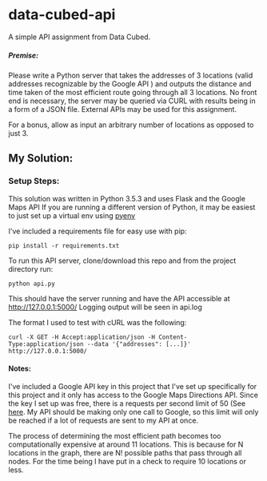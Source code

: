 # data-cubed-api

A simple API assignment from Data Cubed.

##### Premise:
Please write a Python server that takes the addresses of 3 locations (valid addresses recognizable by the Google API ) and outputs the distance and time taken of the most efficient route going through all 3 locations. No front end is necessary, the server may be queried via CURL with results being in a form of a JSON file. External APIs may be used for this assignment.

For a bonus, allow as input an arbitrary number of locations as opposed to just 3.


## My Solution:
### Setup Steps:
This solution was written in Python 3.5.3 and uses Flask and the Google Maps API
If you are running a different version of Python, it may be easiest to just set up a virtual env using [pyenv](https://github.com/pyenv/pyenv-virtualenv)

I've included a requirements file for easy use with pip:

`pip install -r requirements.txt`


To run this API server, clone/download this repo and from the project directory run:

`python api.py`

This should have the server running and have the API accessible at http://127.0.0.1:5000/
Logging output will be seen in api.log

The format I used to test with cURL was the following:

```
curl -X GET -H Accept:application/json -H Content-Type:application/json --data '{"addresses": [...]}' http://127.0.0.1:5000/
```

#### Notes:
I've included a Google API key in this project that I've set up specifically for this project and it only has access to the Google Maps Directions API.  Since the key I set up was free, there is a requests per second limit of 50 (See [here](https://developers.google.com/maps/documentation/directions/usage-limits?hl=en_US).
My API should be making only one call to Google, so this limit will only be reached if a lot of requests are sent to my API at once.

The process of determining the most efficient path becomes too computationally expensive at around 11 locations.  This is because for N locations in the graph, there are N! possible paths that pass through all nodes.  For the time being I have put in a check to require 10 locations or less.

